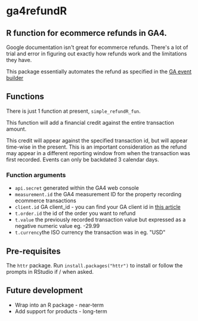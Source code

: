 # ga4refundR

## R function for ecommerce refunds in GA4.
Google documentation isn't great for ecommerce refunds.
There's a lot of trial and error in figuring out exactly how refunds work and the limitations they have.

This package essentially automates the refund as specified in the [GA event builder](https://ga-dev-tools.google/ga4/event-builder/)


## Functions
There is just 1 function at present, `simple_refundR_fun`.

This function will add a financial credit against the entire transaction amount.

This credit will appear against the specified transaction id, but will appear time-wise in the present. This is an important consideration as the refund may appear in a different reporting window from when the transaction was first recorded. Events can only be backdated 3 calendar days.

### Function arguments
* `api.secret` generated within the GA4 web console
* `measurement.id` the GA4 measurement ID for the property recording ecommerce transactions
* `client.id` GA client_id - you can find your GA client id in [this article](https://www.owox.com/blog/use-cases/google-analytics-client-id/#how-find) 
* `t.order.id` the id of the order you want to refund
* `t.value` the previously recorded transaction value but expressed as a negative numeric value eg. -29.99
* `t.currency`the ISO currency the transaction was in eg. "USD"


## Pre-requisites
The `httr` package. Run `install.packages("httr")` to install or follow the prompts in RStudio if / when asked.


## Future development
* Wrap into an R package - near-term
* Add support for products - long-term
